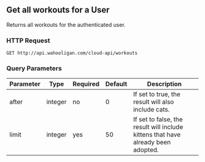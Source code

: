 ## Get all workouts for a User

Returns all workouts for the authenticated user.

### HTTP Request

`GET http://api.wahooligan.com/cloud-api/workouts`

### Query Parameters

Parameter | Type | Required | Default | Description
--------- | ---- | -------- | ------- | -----------
after | integer | no | 0 | If set to true, the result will also include cats.
limit | integer | yes | 50 | If set to false, the result will include kittens that have already been adopted.
